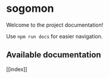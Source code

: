 # sogomon

Welcome to the project documentation!

Use `npm run docs` for easier navigation.

## Available documentation

[[index]]

